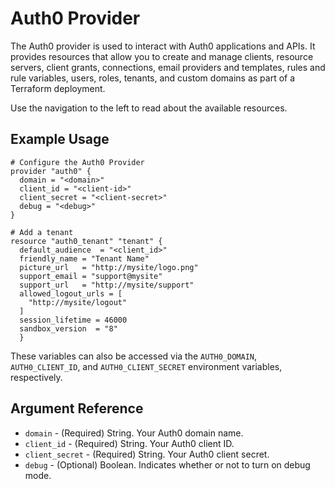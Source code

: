 # Auth0 Provider

The Auth0 provider is used to interact with Auth0 applications and APIs. It provides resources that allow you to create and manage clients, resource servers, client grants, connections, email providers and templates, rules and rule variables, users, roles, tenants, and custom domains as part of a Terraform deployment.

Use the navigation to the left to read about the available resources.

## Example Usage

```hcl
# Configure the Auth0 Provider
provider "auth0" {
  domain = "<domain>"
  client_id = "<client-id>"
  client_secret = "<client-secret>"
  debug = "<debug>"
}

# Add a tenant
resource "auth0_tenant" "tenant" {
  default_audience  = "<client_id>"
  friendly_name = "Tenant Name"
  picture_url   = "http://mysite/logo.png"
  support_email = "support@mysite"
  support_url   = "http://mysite/support"
  allowed_logout_urls = [
    "http://mysite/logout"
  ]
  session_lifetime = 46000
  sandbox_version  = "8"
  }
```

These variables can also be accessed via the `AUTH0_DOMAIN`, `AUTH0_CLIENT_ID`, and `AUTH0_CLIENT_SECRET` environment variables, respectively.

## Argument Reference

* `domain` - (Required) String. Your Auth0 domain name.
* `client_id` - (Required) String. Your Auth0 client ID.
* `client_secret` - (Required) String. Your Auth0 client secret.
* `debug` - (Optional) Boolean. Indicates whether or not to turn on debug mode.